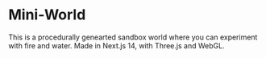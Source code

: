 # Mini-World

This is a procedurally genearted sandbox world where you can experiment with fire and water. Made in Next.js 14, with Three.js and WebGL.
